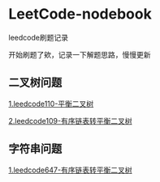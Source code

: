 # LeetCode-nodebook
leedcode刷题记录

开始刷题了欸，记录一下解题思路，慢慢更新


## 二叉树问题

[1.leedcode110-平衡二叉树](https://github.com/Zweo/LeetCode-nodebook/blob/master/isBalanced.md)

[2.leedcode109-有序链表转平衡二叉树](https://github.com/Zweo/LeetCode-nodebook/blob/master/code/sortedListToBST.md)


## 字符串问题

[1.leedcode647-有序链表转平衡二叉树](https://github.com/Zweo/LeetCode-nodebook/blob/master/code/countSubstrings.md)
